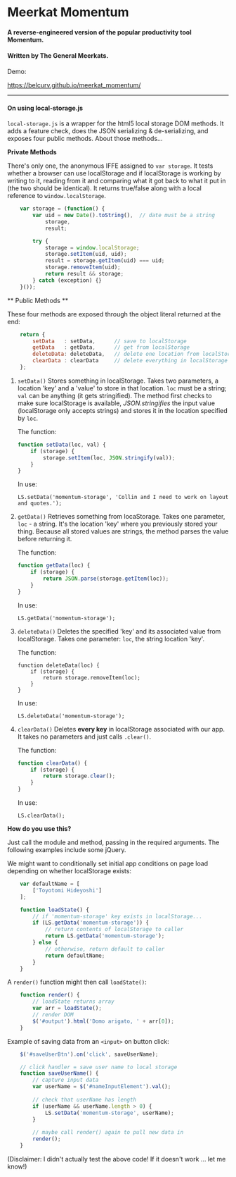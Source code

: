 # Meerkat Momentum

#### A reverse-engineered version of the popular productivity tool Momentum.

#### Written by The General Meerkats.

Demo:

https://belcurv.github.io/meerkat_momentum/

----------------

#### On using local-storage.js

`local-storage.js` is a wrapper for the html5 local storage DOM methods.  It adds a feature check, does the JSON serializing & de-serializing, and exposes four public methods.  About those methods...

**Private Methods**

There's only one, the anonymous IFFE assigned to `var storage`.  It tests whether a browser can use localStorage and if localStorage is working by writing to it, reading from it and comparing what it got back to what it put in (the two should be identical).  It returns true/false along with a local reference to `window.localStorage`.

```javascript
    var storage = (function() {
        var uid = new Date().toString(),  // date must be a string
            storage,
            result;

        try {
            storage = window.localStorage;
            storage.setItem(uid, uid);
            result = storage.getItem(uid) === uid;
            storage.removeItem(uid);
            return result && storage;
        } catch (exception) {}
    }());
```

** Public Methods **

These four methods are exposed through the object literal returned at the end:

```javascript
    return {
        setData   : setData,      // save to localStorage
        getData   : getData,      // get from localStorage
        deleteData: deleteData,   // delete one location from localStorage
        clearData : clearData     // delete everything in localStorage
    };

```

1.  `setData()`
    Stores something in localStorage.  Takes two parameters, a location 'key' and a 'value' to store in that location.  `loc` must be a string; `val` can be anything (it gets stringified).  The method first checks to make sure localStorage is available, _JSON.stringifies_ the input value (localStorage only accepts strings) and stores it in the location specified by `loc`.
    
    The function:

    ```javascript
    function setData(loc, val) {
        if (storage) {
            storage.setItem(loc, JSON.stringify(val));
        }
    }
    ```
    
    In use:
    
    `LS.setData('momentum-storage', 'Collin and I need to work on layout and quotes.');`

2.  `getData()`
    Retrieves something from locaStorage.  Takes one parameter, `loc` - a string.  It's the location 'key' where you previously stored your thing.  Because all stored values are strings, the method parses the value before returning it.
    
    The function:
    
    ```javascript
    function getData(loc) {
        if (storage) {
            return JSON.parse(storage.getItem(loc));
        }
    }
    ```
    
    In use:
    
    `LS.getData('momentum-storage');`
    
3.  `deleteData()`
    Deletes the specified 'key' and its associated value from localStorage.  Takes one parameter: `loc`, the string location 'key'.
    
    The function:
    
    ```
    function deleteData(loc) {
        if (storage) {
            return storage.removeItem(loc);
        }
    }
    ```
    
    In use:
    
    `LS.deleteData('momentum-storage');`

4.  `clearData()`
    Deletes **every key** in localStorage associated with our app.  It takes no parameters and just calls `.clear()`.
    
    The function:
    
    ```javascript
    function clearData() {
        if (storage) {
            return storage.clear();
        }
    }
    ```
    
    In use:
    
    `LS.clearData();`

**How do you use this?**

Just call the module and method, passing in the required arguments.  The following examples include some jQuery.

We might want to conditionally set initial app conditions on page load depending on whether localStorage exists:

```javascript
    var defaultName = [
        ['Toyotomi Hideyoshi']
    ];

    function loadState() {
        // if 'momentum-storage' key exists in localStorage...
        if (LS.getData('momentum-storage')) {
            // return contents of localStorage to caller
            return LS.getData('momentum-storage');
        } else {
            // otherwise, return default to caller
            return defaultName;
        }
    }
```

A `render()` function might then call `loadState()`:

```javascript
    function render() {
        // loadState returns array
        var arr = loadState();
        // render DOM
        $('#output').html('Domo arigato, ' + arr[0]);
    }
```

Example of saving data from an `<input>` on button click:

```javascript
    $('#saveUserBtn').on('click', saveUserName);

    // click handler = save user name to local storage
    function saveUserName() {
        // capture input data
        var userName = $('#nameInputElement').val();
        
        // check that userName has length
        if (userName && userName.length > 0) {
            LS.setData('momentum-storage', userName);
        }
        
        // maybe call render() again to pull new data in
        render();
    }
```

(Disclaimer: I didn't actually test the above code!  If it doesn't work ... let me know!)